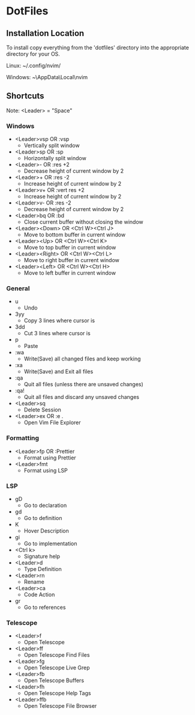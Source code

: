# DotFiles

## Installation Location

To install copy everything from the 'dotfiles' directory into the appropriate directory for your OS.

Linux:
~/.config/nvim/

Windows:
~\AppData\Local\nvim

## Shortcuts

Note: \<Leader\> = "Space"

### Windows

- \<Leader\>vsp OR :vsp
  - Vertically split window
- \<Leader\>sp OR :sp
  - Horizontally split window
- \<Leader\>- OR :res +2
  - Decrease height of current window by 2
- \<Leader\>+ OR :res -2
  - Increase height of current window by 2
- \<Leader\>v+ OR :vert res +2
  - Increase height of current window by 2
- \<Leader\>v- OR :res -2
  - Decrease height of current window by 2
- \<Leader\>bq OR :bd
  - Close current buffer without closing the window
- \<Leader\>\<Down\> OR \<Ctrl W\>\<Ctrl J\>
  - Move to bottom buffer in current window
- \<Leader\>\<Up\> OR \<Ctrl W\>\<Ctrl K\>
  - Move to top buffer in current window
- \<Leader\>\<Right\> OR \<Ctrl W\>\<Ctrl L\>
  - Move to right buffer in current window
- \<Leader\>\<Left\> OR \<Ctrl W\>\<Ctrl H\>
  - Move to left buffer in current window

### General

- u
  - Undo
- 3yy
  - Copy 3 lines where cursor is
- 3dd
  - Cut 3 lines where cursor is
- p
  - Paste
- :wa
  - Write(Save) all changed files and keep working
- :xa
  - Write(Save) and Exit all files
- :qa
  - Quit all files (unless there are unsaved changes)
- :qa!
  - Quit all files and discard any unsaved changes
- \<Leader\>sq
  - Delete Session
- \<Leader\>ex OR :e .
  - Open Vim File Explorer

### Formatting

- \<Leader\>fp OR :Prettier
  - Format using Prettier
- \<Leader\>fmt
  - Format using LSP

### LSP

- gD
  - Go to declaration
- gd
  - Go to definition
- K
  - Hover Description
- gi
  - Go to implementation
- \<Ctrl k\>
  - Signature help
- \<Leader\>d
  - Type Definition
- \<Leader\>rn
  - Rename
- \<Leader\>ca
  - Code Action
- gr
  - Go to references

### Telescope

- \<Leader\>f
  - Open Telescope
- \<Leader\>ff
  - Open Telescope Find Files
- \<Leader\>fg
  - Open Telescope Live Grep
- \<Leader\>fb
  - Open Telescope Buffers
- \<Leader\>fh
  - Open Telescope Help Tags
- \<Leader\>ffb
  - Open Telescope File Browser
